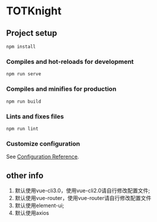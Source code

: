 # TOTKnight

## Project setup
```
npm install
```

### Compiles and hot-reloads for development
```
npm run serve
```

### Compiles and minifies for production
```
npm run build
```

### Lints and fixes files
```
npm run lint
```

### Customize configuration
See [Configuration Reference](https://cli.vuejs.org/config/).

## other info
1. 默认使用vue-cli3.0，使用vue-cli2.0请自行修改配置文件;
2. 默认使用vue-router，使用vue-router请自行修改配置文件
3. 默认使用element-ui;
4. 默认使用axios
